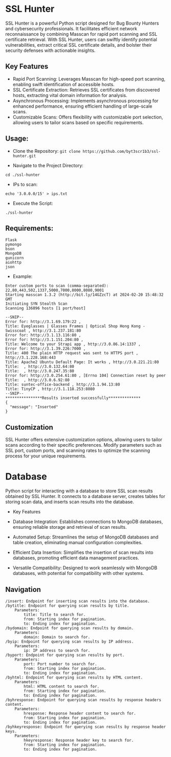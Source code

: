 # SSL Hunter

SSL Hunter is a powerful Python script designed for Bug Bounty Hunters and cybersecurity professionals. It facilitates efficient network reconnaissance by combining Masscan for rapid port scanning and SSL certificate retrieval. With SSL Hunter, users can swiftly identify potential vulnerabilities, extract critical SSL certificate details, and bolster their security defenses with actionable insights.

## Key Features

- Rapid Port Scanning: Leverages Masscan for high-speed port scanning, enabling swift identification of accessible hosts.
- SSL Certificate Extraction: Retrieves SSL certificates from discovered hosts, extracting vital domain information for analysis.
- Asynchronous Processing: Implements asynchronous processing for enhanced performance, ensuring efficient handling of large-scale scans.
- Customizable Scans: Offers flexibility with customizable port selection, allowing users to tailor scans based on specific requirements.


## Usage:

- Clone the Repository:
`
git clone https://github.com/byt3scr1b3/ssl-hunter.git
`

- Navigate to the Project Directory:

`
cd ./ssl-hunter
`

- IPs to scan:

`
echo '3.0.0.0/15' > ips.txt
`

- Execute the Script:

`
./ssl-hunter
`
## Requirements:

```
Flask
pymongo
bson
MongoDB
gunicorn
aiohttp
json
```

- Example:

```
Enter custom ports to scan (comma-separated): 22,80,443,502,1337,5000,7000,8000,8080,9001
Starting masscan 1.3.2 (http://bit.ly/14GZzcT) at 2024-02-20 15:48:32 GMT
Initiating SYN Stealth Scan
Scanning 136896 hosts [1 port/host]

--SNIP--
Error for: http://3.1.69.179:22 , 
Title: Eyeglasses | Glasses Frames | Optical Shop Hong Kong - Swisscoat , http://3.1.237.181:80
Error for: http://3.1.13.116:80 , 
Error for: http://3.1.151.204:80 ,
Title: Welcome to your Strapi app , http://3.0.86.14:1337 ,
Error for: http://3.1.39.226:7000 , 
Title: 400 The plain HTTP request was sent to HTTPS port , http://3.1.228.168:443
Title: Apache2 Ubuntu Default Page: It works , http://3.0.221.21:80
Title:  , http://3.0.132.64:80
Title:  , http://3.0.247.35:80
Error for: http://3.0.254.61:80 , [Errno 104] Connection reset by peer
Title:  , http://3.0.6.92:80
Title: suntec-office-backend , http://3.1.94.13:80
Title: TinyCP , http://3.1.118.253:8080
--SNIP--
****************Results inserted successfully**************
{
  "message": "Inserted"
}
```

## Customization

SSL Hunter offers extensive customization options, allowing users to tailor scans according to their specific preferences. Modify parameters such as SSL port, custom ports, and scanning rates to optimize the scanning process for your unique requirements.

# Database

Python script for interacting with a database to store SSL scan results obtained by SSL Hunter. It connects to a database server, creates tables for storing scan data, and inserts scan results into the database.

- Key Features

- Database Integration: Establishes connections to MongoDB databases, ensuring reliable storage and retrieval of scan results.
- Automated Setup: Streamlines the setup of MongoDB databases and table creation, eliminating manual configuration complexities.
- Efficient Data Insertion: Simplifies the insertion of scan results into databases, promoting efficient data management practices.
- Versatile Compatibility: Designed to work seamlessly with MongoDB databases, with potential for compatibility with other systems.

## Navigation

    /insert: Endpoint for inserting scan results into the database.
    /bytitle: Endpoint for querying scan results by title.
        Parameters:
            title: Title to search for.
            from: Starting index for pagination.
            to: Ending index for pagination.
    /bydomain: Endpoint for querying scan results by domain.
        Parameters:
            domain: Domain to search for.
    /byip: Endpoint for querying scan results by IP address.
        Parameters:
            ip: IP address to search for.
    /byport: Endpoint for querying scan results by port.
        Parameters:
            port: Port number to search for.
            from: Starting index for pagination.
            to: Ending index for pagination.
    /byhtml: Endpoint for querying scan results by HTML content.
        Parameters:
            html: HTML content to search for.
            from: Starting index for pagination.
            to: Ending index for pagination.
    /byhresponse: Endpoint for querying scan results by response headers content.
        Parameters:
            hresponse: Response header content to search for.
            from: Starting index for pagination.
            to: Ending index for pagination.
    /byhkeyresponse: Endpoint for querying scan results by response header keys.
        Parameters:
            hkeyresponse: Response header key to search for.
            from: Starting index for pagination.
            to: Ending index for pagination.

